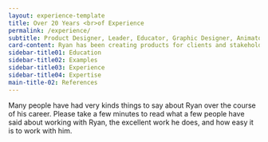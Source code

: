 ```yaml
---
layout: experience-template
title: Over 20 Years <br>of Experience
permalink: /experience/
subtitle: Product Designer, Leader, Educator, Graphic Designer, Animator
card-content: Ryan has been creating products for clients and stakeholders focused on user-centered design for for over twenty years. He has been a leader for most of his career, being elevated to the role of Art Director at 23. Not only does Ryan bring client and product experience to your project, but he also has several advanced degrees; a PhD and Masters in Human Computer Interaction, and MFA in Graphic Design, and a Bachelors in Visual Communication/Interaction Design.
sidebar-title01: Education
sidebar-title02: Examples
sidebar-title03: Experience
sidebar-title04: Expertise
main-title-02: References
---
```

Many people have had very kinds things to say about Ryan over the course of his career. Please take a few minutes to read what a few people have said about working with Ryan, the excellent work he does, and how easy it is to work with him.
